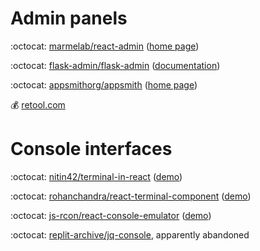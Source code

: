 # Admin panels

:octocat: [marmelab/react-admin](https://github.com/marmelab/react-admin) ([home page](https://marmelab.com/react-admin/)) 

:octocat: [flask-admin/flask-admin](https://github.com/flask-admin/flask-admin) ([documentation](https://flask-admin.readthedocs.io/en/latest/))

:octocat: [appsmithorg/appsmith](https://github.com/appsmithorg/appsmith) ([home page](https://www.appsmith.com/))

💰 [retool.com](https://retool.com/)

# Console interfaces

:octocat: [nitin42/terminal-in-react](https://github.com/nitin42/terminal-in-react) ([demo](http://terminal-in-react.surge.sh/))

:octocat: [rohanchandra/react-terminal-component](https://github.com/rohanchandra/react-terminal-component) ([demo](https://rohanchandra.gitlab.io/react-terminal-component/storybook/))

:octocat: [js-rcon/react-console-emulator](https://github.com/js-rcon/react-console-emulator) ([demo](https://linuswillner.me/react-console-emulator/))

:octocat: [replit-archive/jq-console](https://github.com/replit-archive/jq-console), apparently abandoned
